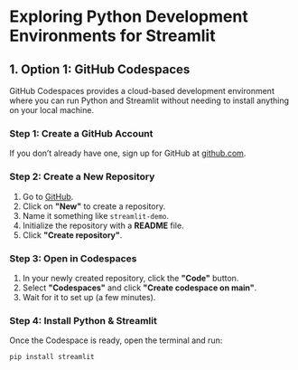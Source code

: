 # Exploring Python Development Environments for Streamlit

## 1. Option 1: GitHub Codespaces
GitHub Codespaces provides a cloud-based development environment where you can run Python and Streamlit without needing to install anything on your local machine.

### Step 1: Create a GitHub Account
If you don’t already have one, sign up for GitHub at [github.com](https://github.com/).

### Step 2: Create a New Repository
1. Go to [GitHub](https://github.com/).
2. Click on **"New"** to create a repository.
3. Name it something like `streamlit-demo`.
4. Initialize the repository with a **README** file.
5. Click **"Create repository"**.

### Step 3: Open in Codespaces
1. In your newly created repository, click the **"Code"** button.
2. Select **"Codespaces"** and click **"Create codespace on main"**.
3. Wait for it to set up (a few minutes).

### Step 4: Install Python & Streamlit
Once the Codespace is ready, open the terminal and run:

```bash
pip install streamlit
```
